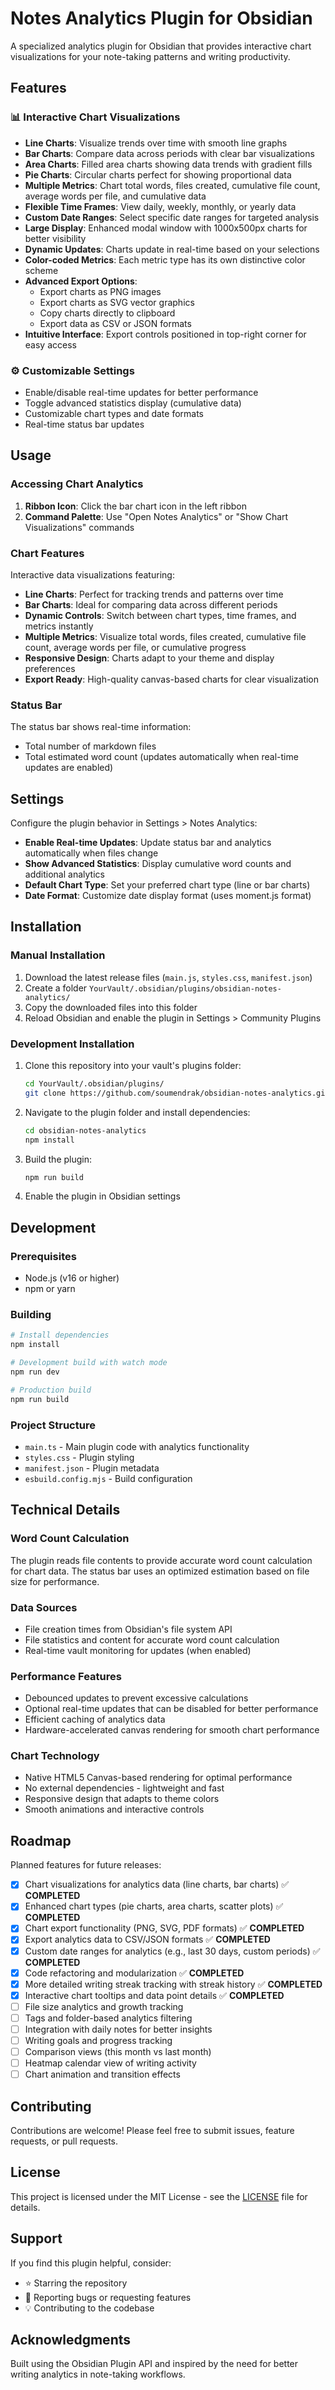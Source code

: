 # Notes Analytics Plugin for Obsidian

A specialized analytics plugin for Obsidian that provides interactive chart visualizations for your note-taking patterns and writing productivity.

## Features

### 📊 Interactive Chart Visualizations
- **Line Charts**: Visualize trends over time with smooth line graphs
- **Bar Charts**: Compare data across periods with clear bar visualizations
- **Area Charts**: Filled area charts showing data trends with gradient fills
- **Pie Charts**: Circular charts perfect for showing proportional data
- **Multiple Metrics**: Chart total words, files created, cumulative file count, average words per file, and cumulative data
- **Flexible Time Frames**: View daily, weekly, monthly, or yearly data
- **Custom Date Ranges**: Select specific date ranges for targeted analysis
- **Large Display**: Enhanced modal window with 1000x500px charts for better visibility
- **Dynamic Updates**: Charts update in real-time based on your selections
- **Color-coded Metrics**: Each metric type has its own distinctive color scheme
- **Advanced Export Options**: 
  - Export charts as PNG images
  - Export charts as SVG vector graphics
  - Copy charts directly to clipboard
  - Export data as CSV or JSON formats
- **Intuitive Interface**: Export controls positioned in top-right corner for easy access

### ⚙️ Customizable Settings
- Enable/disable real-time updates for better performance
- Toggle advanced statistics display (cumulative data)
- Customizable chart types and date formats
- Real-time status bar updates

## Usage

### Accessing Chart Analytics
1. **Ribbon Icon**: Click the bar chart icon in the left ribbon
2. **Command Palette**: Use "Open Notes Analytics" or "Show Chart Visualizations" commands

### Chart Features
Interactive data visualizations featuring:
- **Line Charts**: Perfect for tracking trends and patterns over time
- **Bar Charts**: Ideal for comparing data across different periods
- **Dynamic Controls**: Switch between chart types, time frames, and metrics instantly
- **Multiple Metrics**: Visualize total words, files created, cumulative file count, average words per file, or cumulative progress
- **Responsive Design**: Charts adapt to your theme and display preferences
- **Export Ready**: High-quality canvas-based charts for clear visualization

### Status Bar
The status bar shows real-time information:
- Total number of markdown files
- Total estimated word count (updates automatically when real-time updates are enabled)

## Settings

Configure the plugin behavior in Settings > Notes Analytics:

- **Enable Real-time Updates**: Update status bar and analytics automatically when files change
- **Show Advanced Statistics**: Display cumulative word counts and additional analytics
- **Default Chart Type**: Set your preferred chart type (line or bar charts)
- **Date Format**: Customize date display format (uses moment.js format)

## Installation

### Manual Installation
1. Download the latest release files (`main.js`, `styles.css`, `manifest.json`)
2. Create a folder `YourVault/.obsidian/plugins/obsidian-notes-analytics/`
3. Copy the downloaded files into this folder
4. Reload Obsidian and enable the plugin in Settings > Community Plugins

### Development Installation
1. Clone this repository into your vault's plugins folder:
   ```bash
   cd YourVault/.obsidian/plugins/
   git clone https://github.com/soumendrak/obsidian-notes-analytics.git
   ```
2. Navigate to the plugin folder and install dependencies:
   ```bash
   cd obsidian-notes-analytics
   npm install
   ```
3. Build the plugin:
   ```bash
   npm run build
   ```
4. Enable the plugin in Obsidian settings

## Development

### Prerequisites
- Node.js (v16 or higher)
- npm or yarn

### Building
```bash
# Install dependencies
npm install

# Development build with watch mode
npm run dev

# Production build
npm run build
```

### Project Structure
- `main.ts` - Main plugin code with analytics functionality
- `styles.css` - Plugin styling
- `manifest.json` - Plugin metadata
- `esbuild.config.mjs` - Build configuration

## Technical Details

### Word Count Calculation
The plugin reads file contents to provide accurate word count calculation for chart data. The status bar uses an optimized estimation based on file size for performance.

### Data Sources
- File creation times from Obsidian's file system API
- File statistics and content for accurate word count calculation
- Real-time vault monitoring for updates (when enabled)

### Performance Features
- Debounced updates to prevent excessive calculations
- Optional real-time updates that can be disabled for better performance
- Efficient caching of analytics data
- Hardware-accelerated canvas rendering for smooth chart performance

### Chart Technology
- Native HTML5 Canvas-based rendering for optimal performance
- No external dependencies - lightweight and fast
- Responsive design that adapts to theme colors
- Smooth animations and interactive controls

## Roadmap

Planned features for future releases:
- [x] Chart visualizations for analytics data (line charts, bar charts) ✅ **COMPLETED**
- [x] Enhanced chart types (pie charts, area charts, scatter plots) ✅ **COMPLETED**
- [x] Chart export functionality (PNG, SVG, PDF formats) ✅ **COMPLETED**
- [x] Export analytics data to CSV/JSON formats ✅ **COMPLETED**
- [x] Custom date ranges for analytics (e.g., last 30 days, custom periods) ✅ **COMPLETED**
- [x] Code refactoring and modularization ✅ **COMPLETED**
- [x] More detailed writing streak tracking with streak history ✅ **COMPLETED**
- [x] Interactive chart tooltips and data point details ✅ **COMPLETED**
- [ ] File size analytics and growth tracking
- [ ] Tags and folder-based analytics filtering
- [ ] Integration with daily notes for better insights
- [ ] Writing goals and progress tracking
- [ ] Comparison views (this month vs last month)
- [ ] Heatmap calendar view of writing activity
- [ ] Chart animation and transition effects

## Contributing

Contributions are welcome! Please feel free to submit issues, feature requests, or pull requests.

## License

This project is licensed under the MIT License - see the [LICENSE](LICENSE) file for details.

## Support

If you find this plugin helpful, consider:
- ⭐ Starring the repository
- 🐛 Reporting bugs or requesting features
- 💡 Contributing to the codebase

## Acknowledgments

Built using the Obsidian Plugin API and inspired by the need for better writing analytics in note-taking workflows.
